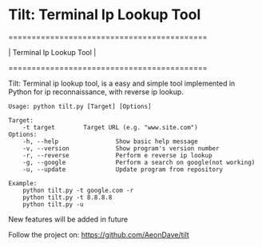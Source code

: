 Tilt: Terminal Ip Lookup Tool
====



 =========================================== 

|         Terminal Ip Lookup Tool           |

 =========================================== 
 
 Tilt: Terminal ip lookup tool, is a easy and simple tool implemented in Python for ip reconnaissance, with reverse ip lookup.
 
 
    Usage: python tilt.py [Target] [Options]

    Target:
        -t target        Target URL (e.g. "www.site.com")
    Options:
        -h, --help                Show basic help message
        -v, --version             Show program's version number
        -r, --reverse             Perform e reverse ip lookup
        -g, --google              Perform a search on google(not working)
        -u, --update              Update program from repository

    Example:
        python tilt.py -t google.com -r
        python tilt.py -t 8.8.8.8
        python tilt.py -u
        
New features will be added in future

Follow the project on: https://github.com/AeonDave/tilt
